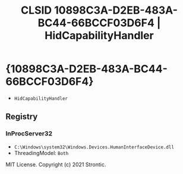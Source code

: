 ﻿---
title: "CLSID 10898C3A-D2EB-483A-BC44-66BCCF03D6F4 | HidCapabilityHandler"
excerpt: What is COM-Object CLSID 10898C3A-D2EB-483A-BC44-66BCCF03D6F4?
---

# {10898C3A-D2EB-483A-BC44-66BCCF03D6F4}

* `HidCapabilityHandler`

## Registry


### InProcServer32

* `C:\Windows\system32\Windows.Devices.HumanInterfaceDevice.dll`
* ThreadingModel: `Both`

MIT License. Copyright (c) 2021 Strontic.


